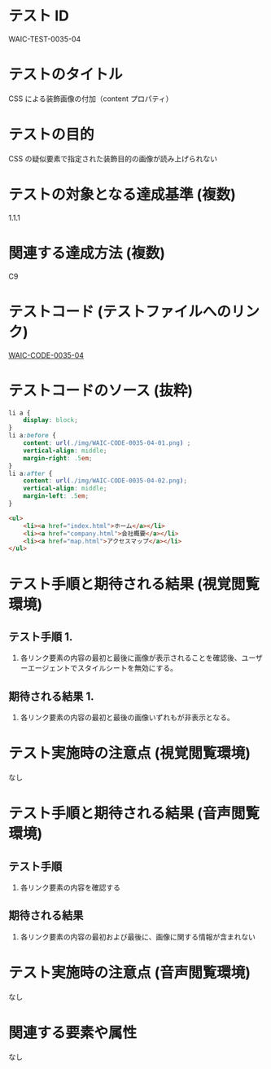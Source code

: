 # テスト ID
WAIC-TEST-0035-04

# テストのタイトル
CSS による装飾画像の付加（content プロパティ）

# テストの目的
CSS の疑似要素で指定された装飾目的の画像が読み上げられない

# テストの対象となる達成基準 (複数)
1.1.1

# 関連する達成方法 (複数)
C9

# テストコード (テストファイルへのリンク)
[WAIC-CODE-0035-04](https://waic.github.io/as_test/WAIC-CODE/WAIC-CODE-0035-04.html)

# テストコードのソース (抜粋)
```CSS
li a {
    display: block;
}
li a:before {
    content: url(./img/WAIC-CODE-0035-04-01.png) ;
    vertical-align: middle;
    margin-right: .5em;
}
li a:after {
    content: url(./img/WAIC-CODE-0035-04-02.png);
    vertical-align: middle;
    margin-left: .5em;
}
```
```HTML
<ul>
    <li><a href="index.html">ホーム</a></li>
    <li><a href="company.html">会社概要</a></li>
    <li><a href="map.html">アクセスマップ</a></li>
</ul>
```
# テスト手順と期待される結果 (視覚閲覧環境)

## テスト手順 1.

1. 各リンク要素の内容の最初と最後に画像が表示されることを確認後、ユーザーエージェントでスタイルシートを無効にする。

## 期待される結果 1.

1. 各リンク要素の内容の最初と最後の画像いずれもが非表示となる。

# テスト実施時の注意点 (視覚閲覧環境)
なし

# テスト手順と期待される結果 (音声閲覧環境)

## テスト手順

1. 各リンク要素の内容を確認する

## 期待される結果

1. 各リンク要素の内容の最初および最後に、画像に関する情報が含まれない

# テスト実施時の注意点 (音声閲覧環境)
なし

# 関連する要素や属性
なし
